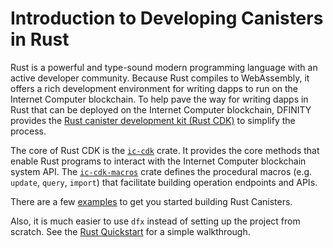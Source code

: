 # Introduction to Developing Canisters in Rust

Rust is a powerful and type-sound modern programming language with an active developer community. Because Rust compiles to WebAssembly, it offers a rich development environment for writing dapps to run on the Internet Computer blockchain. To help pave the way for writing dapps in Rust that can be deployed on the Internet Computer blockchain, DFINITY provides the [Rust canister development kit (Rust CDK)](https://github.com/dfinity/cdk-rs) to simplify the process.

The core of Rust CDK is the [`ic-cdk`](https://crates.io/crates/ic-cdk) crate. It provides the core methods that enable Rust programs to interact with the Internet Computer blockchain system API. The [`ic-cdk-macros`](https://crates.io/crates/ic-cdk-macros) crate defines the procedural macros (e.g. `update`, `query`, `import`) that facilitate building operation endpoints and APIs.

There are a few [examples](https://github.com/dfinity/cdk-rs/tree/main/examples) to get you started building Rust Canisters.

Also, it is much easier to use `dfx` instead of setting up the project from scratch. See the [Rust Quickstart](./rust-quickstart.md) for a simple walkthrough.

